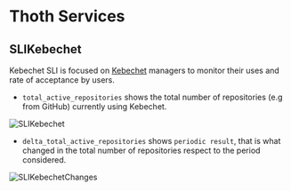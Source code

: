 # Thoth Services

## SLIKebechet

Kebechet SLI is focused on [Kebechet](https://github.com/thoth-station/kebechet) managers to monitor their uses and rate of acceptance by users.

- `total_active_repositories` shows the total number of repositories (e.g from GitHub) currently using Kebechet.

![SLIKebechet](https://raw.githubusercontent.com/thoth-station/slo_reporter/master/thoth/slo_reporter/sli_thoth_services/SLIKebechet.png)

- `delta_total_active_repositories` shows `periodic result`, that is what changed in the total number of repositories respect to the period considered.

![SLIKebechetChanges](https://raw.githubusercontent.com/thoth-station/slo_reporter/master/thoth/slo_reporter/sli_thoth_services/SLIKebechetChanges.png)
